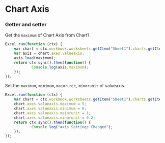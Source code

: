 # Chart Axis

### Getter and setter
Get the `maximum` of Chart Axis from Chart1

```js
Excel.run(function (ctx) { 
	var chart = ctx.workbook.worksheets.getItem("Sheet1").charts.getItem("Chart1");	
	var axis = chart.axes.valueaxis;
	axis.load(maximum);
	return ctx.sync().then(function() {
			Console.log(axis.maximum);
	});
});
```

Set the  `maximum`,  `minimum`,  `majorunit`, `minorunit` of valueaxis. 

```js
Excel.run(function (ctx) { 
	var chart = ctx.workbook.worksheets.getItem("Sheet1").charts.getItem("Chart1");	
	chart.axes.valueaxis.maximum = 5;
	chart.axes.valueaxis.minimum = 0;
	chart.axes.valueaxis.majorunit = 1;
	chart.axes.valueaxis.minorunit = 0.2;
	return ctx.sync().then(function() {
			Console.log("Axis Settings Changed");
	});
});
```
